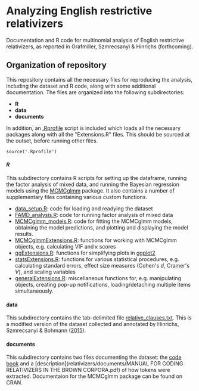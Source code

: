 # Analyzing English restrictive relativizers

Documentation and R code for multinomial analysis of English restrictive relativizers, as reported in Grafmiller, Szmrecsanyi & Hinrichs (forthcoming). 

## Organization of repository

This repository contains all the necessary files for reproducing the analysis, including the dataset and R code, along with some additional documentation. The files are organized into the following subdirectories:
- **R**
- **data**
- **documents**

In addition, an [.Rprofile](.Rprofile) script is included which loads all the necessary packages along with all the "Extensions.R" files. This should be sourced at the outset, before running other files.

```
source('.Rprofile')
```

#### *R* 

This subdirectory contains R scripts for setting up the dataframe, running the factor analysis of mixed data, and running the Bayesian regression models using the [MCMCglmm](https://cran.r-project.org/web/packages/MCMCglmm/index.html) package. It also contains a number of supplementary files containing various custom functions. 
- [data_setup.R](R/data_setup.R): code for loading and readying the dataset
- [FAMD_analysis.R](R/FAMD_analysis.R): code for running factor analysis of mixed data
- [MCMCglmm_models.R](R/MCMCglmm_models.R): code for fitting the MCMCglmm models, obtaining the model predictions, and plotting and displaying the model results. 
- [MCMCglmmExtensions.R](R/MCMCglmmExtensions.R): functions for working with MCMCglmm objects, e.g. calculating VIF and &kappa; scores
- [ggExtensions.R](R/ggExtensions.R): functions for simplifying plots in [ggplot2](http://docs.ggplot2.org/current/) 
- [statsExtensions.R](R/statsExtensions.R): functions for various statistical procedures, e.g. calculating standard errors, effect size measures (Cohen's *d*, Cramer's *V*), and scaling variables
- [generalExtensions.R](R/generalExtensions.R): miscellaneous functions for, e.g. manipulating objects, creating pop-up notifications, loading/detaching multiple items simultaneously.

#### data

This subdirectory contains the tab-delimited file [relative_clauses.txt](data/relative_clauses.txt). This is a modified version of the dataset collected and annotated by Hinrichs, Szmrecsanyi & Bohmann ([2015](https://muse.jhu.edu/journals/language/v091/91.4.hinrichs.html)). 

#### documents

This subdirectory contains two files documenting the dataset: the [code book](documents/CodeBookDec2011.pdf) and a [description](relativizers/documents/MANUAL FOR CODING RELATIVIZERS IN THE BROWN CORPORA.pdf) of how tokens were extracted. Documentaion for the MCMCglmm package can be found on CRAN.
